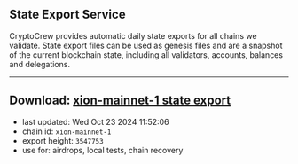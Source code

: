 ## State Export Service
CryptoCrew provides automatic daily state exports for all chains we validate. State export files can be used as genesis files and are a snapshot of the current blockchain state, including all validators, accounts, balances and delegations.

---
**Download: [xion-mainnet-1 state export](https://dl-eu2.ccvalidators.com/SERVICE/xion/xion-mainnet-1_export_3547753.json)**
---

- last updated: Wed Oct 23 2024 11:52:06
- chain id: `xion-mainnet-1`
- export height: `3547753`
- use for: airdrops, local tests, chain recovery
